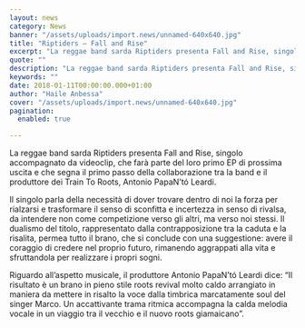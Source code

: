 ```yaml
---
layout: news
category: News
banner: "/assets/uploads/import.news/unnamed-640x640.jpg"
title: "Riptiders – Fall and Rise"
excerpt: "La reggae band sarda Riptiders presenta Fall and Rise, singolo accompagnato da videoclip, che farà parte del loro primo EP di prossima uscita e che segna il primo passo della collaborazione tra la band e il produttore dei Train To Roots, Antonio PapaN’tó Leardi. Il singolo parla della necessità di dover trovare dentro di noi [&hellip"
quote: ""
description: "La reggae band sarda Riptiders presenta Fall and Rise, singolo accompagnato da videoclip, che farà parte del loro primo EP di prossima uscita e che segna il primo passo della collaborazione tra la band e il produttore dei Train To Roots, Antonio PapaN’tó Leardi. Il singolo parla della necessità di dover trovare dentro di noi [&hellip"
keywords: ""
date: 2018-01-11T00:00:00.000+01:00
author: "Haile Anbessa"
cover: "/assets/uploads/import.news/unnamed-640x640.jpg"
pagination:
  enabled: true

---
```


La reggae band sarda Riptiders presenta Fall and Rise, singolo accompagnato da videoclip, che farà parte del loro primo EP di prossima uscita e che segna il primo passo della collaborazione tra la band e il produttore dei Train To Roots, Antonio PapaN’tó Leardi.

Il singolo parla della necessità di dover trovare dentro di noi la forza per rialzarsi e trasformare il senso di sconfitta e incertezza in senso di rivalsa, da intendere non come competizione verso gli altri, ma verso noi stessi. Il dualismo del titolo, rappresentato dalla contrapposizione tra la caduta e la risalita, permea tutto il brano, che si conclude con una suggestione: avere il coraggio di credere nel proprio futuro, rimanendo aggrappati alla vita e sfruttandola per realizzare i propri sogni.

Riguardo all’aspetto musicale, il produttore Antonio PapaN’tó Leardi dice: “Il risultato è un brano in pieno stile roots revival molto caldo arrangiato in maniera da mettere in risalto la voce dalla timbrica marcatamente soul del singer Marco. Un accattivante trama ritmica accompagna la calda melodia vocale in un viaggio tra il vecchio e il nuovo roots giamaicano”.